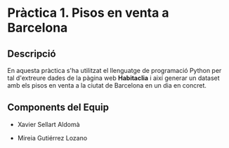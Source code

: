 # Pràctica 1. Pisos en venta a Barcelona

## Descripció
En aquesta pràctica s'ha utilitzat el llenguatge de programació Python per tal d'extreure dades de la pàgina web **Habitaclia** i així generar un dataset amb els pisos en venta a la ciutat de Barcelona en un dia en concret.

## Components del Equip

* Xavier Sellart Aldomà

* Mireia Gutiérrez Lozano
